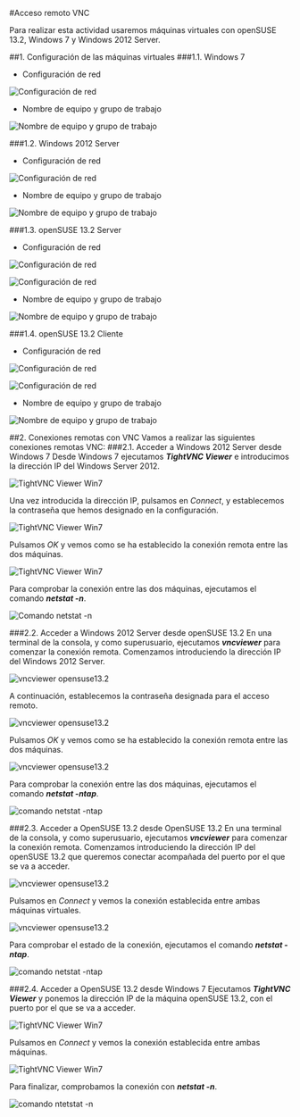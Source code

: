 #Acceso remoto VNC

Para realizar esta actividad usaremos máquinas virtuales con openSUSE 13.2, Windows 7 y Windows 2012 Server.

##1. Configuración de las máquinas virtuales
###1.1. Windows 7
* Configuración de red

![Configuración de red](./images/001.png)

* Nombre de equipo y grupo de trabajo

![Nombre de equipo y grupo de trabajo](./images/002.png)

###1.2. Windows 2012 Server
* Configuración de red

![Configuración de red](./images/003.png)

* Nombre de equipo y grupo de trabajo

![Nombre de equipo y grupo de trabajo](./images/004.png)

###1.3. openSUSE 13.2 Server
* Configuración de red

![Configuración de red](./images/005.png)

![Configuración de red](./images/007.png)

* Nombre de equipo y grupo de trabajo

![Nombre de equipo y grupo de trabajo](./images/006.png)

###1.4. openSUSE 13.2 Cliente
* Configuración de red

![Configuración de red](./images/008.png)

![Configuración de red](./images/010.png)

* Nombre de equipo y grupo de trabajo

![Nombre de equipo y grupo de trabajo](./images/009.png)

##2. Conexiones remotas con VNC
Vamos a realizar las siguientes conexiones remotas VNC:
###2.1. Acceder a Windows 2012 Server desde Windows 7
Desde Windows 7 ejecutamos ***TightVNC Viewer*** e introducimos la dirección IP del Windows Server 2012.

![TightVNC Viewer Win7](./images/011.png)

Una vez introducida la dirección IP, pulsamos en *Connect*, y establecemos la contraseña que hemos designado en la configuración.

![TightVNC Viewer Win7](./images/012.png)

Pulsamos *OK* y vemos como se ha establecido la conexión remota entre las dos máquinas.

![TightVNC Viewer Win7](./images/013.png)

Para comprobar la conexión entre las dos máquinas, ejecutamos el comando ***netstat -n***.

![Comando netstat -n](./images/014.png)

###2.2. Acceder a Windows 2012 Server desde openSUSE 13.2
En una terminal de la consola, y como superusuario, ejecutamos ***vncviewer*** para comenzar la conexión remota.
Comenzamos introduciendo la dirección IP del Windows 2012 Server. 

![vncviewer opensuse13.2](./images/015.png)

A continuación, establecemos la contraseña designada para el acceso remoto.

![vncviewer opensuse13.2](./images/016.png)

Pulsamos *OK* y vemos como se ha establecido la conexión remota entre las dos máquinas.

![vncviewer opensuse13.2](./images/017.png)

Para comprobar la conexión entre las dos máquinas, ejecutamos el comando ***netstat -ntap***.

![comando netstat -ntap](./images/018.png)

###2.3. Acceder a OpenSUSE 13.2 desde OpenSUSE 13.2
En una terminal de la consola, y como superusuario, ejecutamos ***vncviewer*** para comenzar la conexión remota.
Comenzamos introduciendo la dirección IP del openSUSE 13.2 que queremos conectar acompañada del puerto por el que se va a acceder. 

![vncviewer opensuse13.2](./images/019.png)

Pulsamos en *Connect* y vemos la conexión establecida entre ambas máquinas virtuales.

![vncviewer opensuse13.2](./images/021.png)

Para comprobar el estado de la conexión, ejecutamos el comando ***netstat -ntap***.

![comando netstat -ntap](./images/022.png)


###2.4. Acceder a OpenSUSE 13.2 desde Windows 7
Ejecutamos ***TightVNC Viewer*** y ponemos la dirección IP de la máquina openSUSE 13.2, con el puerto por el que se va a acceder.

![TightVNC Viewer Win7](./images/020.png)

Pulsamos en *Connect* y vemos la conexión establecida entre ambas máquinas.

![TightVNC Viewer Win7](./images/023.png)

Para finalizar, comprobamos la conexión con ***netstat -n***.

![comando ntetstat -n](./images/024.png)



















